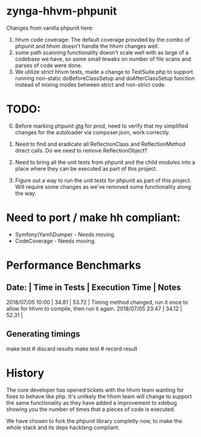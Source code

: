 # zynga-hhvm-phpunit

Changes from vanilla phpunit here:
1. hhvm code coverage: The default coverage provided by the combo of phpunit and hhvm doesn't handle the hhvm changes well.
1. some path scanning functionality doesn't scale well with as large of a codebase we have, so some small tewaks on number of file scans and parses of code were done.
1. We utilize strict hhvm tests, made a change to TestSuite.php to support running non-static doBeforeClassSetup and doAfterClassSetup function instead of mixing modes between strict and non-strict code.

# TODO:

0) Before marking phpunit gtg for prod, need to verify that my simplified changes
   for the autoloader via composer.json, work correctly.

1) Need to find and eradicate all ReflectionClass and ReflectionMethod direct calls.
   Do we need to remove ReflectionObject?

2) Need to bring all the unit tests from phpunit and the child modules into a place 
   where they can be executed as part of this project.

3) Figure out a way to run the unit tests for phpunit as part of this project.
   Will require some changes as we've removed some functionality along the way.

# Need to port / make hh compliant:
* Symfony\Yaml\Dumper - Needs moving.
* CodeCoverage - Needs moving.

# Performance Benchmarks

Date:            | Time in Tests | Execution Time | Notes
--------------------------------------------------------------------------------
2018/07/05 10:00 | 34.81         | 53.72          | Timing method changed, run it once to allow for hhvm to compile, then run it again.
2018/07/05 23:47 | 34.12         | 52.31          | 

## Generating timings

make test # discard results
make test # record result


# History

The core developer has opened tickets with the hhvm team wanting for fixes to behave like php. It's unlikely the hhvm team will 
change to support the same functionality as they have added a improvement to xdebug showing you the 
number of times that a pieces of code is executed.

We have chosen to fork the phpunit library completly now, to make the whole stack
and its deps hacklang compliant.

